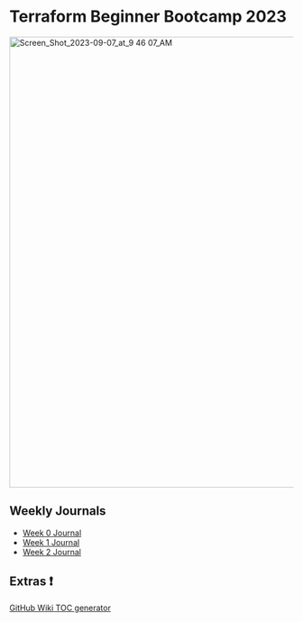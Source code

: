 # Terraform Beginner Bootcamp 2023

<img width="800" alt="Screen_Shot_2023-09-07_at_9 46 07_AM" src="https://github.com/eggressive/terraform-beginner-bootcamp-2023/assets/47664474/5a32fbc4-906d-4aa3-a69e-3a313afe57f5">

## Weekly Journals

- [Week 0 Journal](journal/week0.md)
- [Week 1 Journal](journal/week1.md)
- [Week 2 Journal](journal/week2.md)

## Extras :heavy_exclamation_mark:

[GitHub Wiki TOC generator](https://ecotrust-canada.github.io/markdown-toc/)
